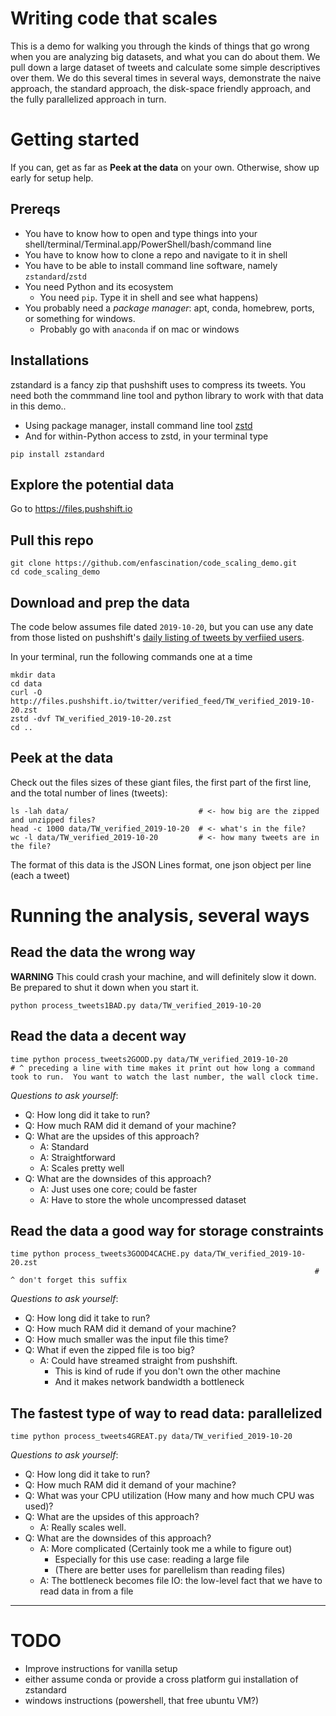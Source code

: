 # Writing code that scales

This is a demo for walking you through the kinds of things that go wrong when you are analyzing big datasets, and what you can do about them. We pull down a large dataset of tweets and calculate some simple descriptives over them.  We do this several times in several ways, demonstrate the naive approach, the standard approach, the disk-space friendly approach, and the fully parallelized approach in turn.


# Getting started
If you can, get as far as **Peek at the data** on your own.  Otherwise, show up early for setup help.

## Prereqs
*  You have to know how to open and type things into your shell/terminal/Terminal.app/PowerShell/bash/command line
*  You have to know how to clone a repo and navigate to it in shell
*  You have to be able to install command line software, namely `zstandard`/`zstd`
*  You need Python and its ecosystem
   *  You need `pip`. Type it in shell and see what happens)
*  You probably need a *package manager*: apt, conda, homebrew, ports, or something for windows.
   *  Probably go with `anaconda` if on mac or windows

## Installations
zstandard is a fancy zip that pushshift uses to compress its tweets.  You need both the commmand line tool and python library to work with that data in this demo..
  *  Using package manager, install command line tool [zstd](https://www.google.com/search?q=install+zstd)
  *  And for within-Python access to zstd, in your terminal type
```shell
pip install zstandard
```

## Explore the potential data
Go to https://files.pushshift.io

## Pull this repo
```
git clone https://github.com/enfascination/code_scaling_demo.git
cd code_scaling_demo
```

## Download and prep the data
The code below assumes file dated `2019-10-20`, but you can use any date from those listed on pushshift's [daily listing of tweets by verfiied users](https://files.pushshift.io/twitter/verified_feed).

In your terminal, run the following commands one at a time
```shell
mkdir data
cd data
curl -O http://files.pushshift.io/twitter/verified_feed/TW_verified_2019-10-20.zst
zstd -dvf TW_verified_2019-10-20.zst
cd ..
```

## Peek at the data
Check out the files sizes of these giant files, the first part of the first line, and the total number of lines (tweets): 
```shell
ls -lah data/                             # <- how big are the zipped and unzipped files?
head -c 1000 data/TW_verified_2019-10-20  # <- what's in the file?
wc -l data/TW_verified_2019-10-20         # <- how many tweets are in the file?
```
The format of this data is the JSON Lines format, one json object per line (each a tweet)

# Running the analysis, several ways
## Read the data the wrong way
**WARNING** This could crash your machine, and will definitely slow it down.  Be prepared to shut it down when you start it.
```shell
python process_tweets1BAD.py data/TW_verified_2019-10-20
```

## Read the data a decent way
```shell
time python process_tweets2GOOD.py data/TW_verified_2019-10-20
# ^ preceding a line with time makes it print out how long a command took to run.  You want to watch the last number, the wall clock time. 
```
_Questions to ask yourself_:
  *  Q: How long did it take to run? 
  *  Q: How much RAM did it demand of your machine?
  *  Q: What are the upsides of this approach?
     *  A: Standard
     *  A: Straightforward
     *  A: Scales pretty well
  *  Q: What are the downsides of this approach?
     *  A: Just uses one core; could be faster
     *  A: Have to store the whole uncompressed dataset

## Read the data a good way for storage constraints
```shell
time python process_tweets3GOOD4CACHE.py data/TW_verified_2019-10-20.zst
                                                                    # ^ don't forget this suffix
```
_Questions to ask yourself_:
  *  Q: How long did it take to run? 
  *  Q: How much RAM did it demand of your machine?
  *  Q: How much smaller was the input file this time?
  *  Q: What if even the zipped file is too big?
     *  A: Could have streamed straight from pushshift.
        *  This is kind of rude if you don't own the other machine
        *  And it makes network bandwidth a bottleneck

## The fastest type of way to read data: parallelized
```shell
time python process_tweets4GREAT.py data/TW_verified_2019-10-20
```
_Questions to ask yourself_:
  *  Q: How long did it take to run? 
  *  Q: How much RAM did it demand of your machine?
  *  Q: What was your CPU utilization (How many and how much CPU was used)?
  *  Q: What are the upsides of this approach?
     *  A: Really scales well.
  *  Q: What are the downsides of this approach?
     *  A: More complicated (Certainly took me a while to figure out)
        *  Especially for this use case: reading a large file
        *  (There are better uses for parellelism than reading files)
     *  A: The bottleneck becomes file IO: the low-level fact that we have to read data in from a file

----------
# TODO

 *  Improve instructions for vanilla setup
   *  either assume conda or provide a cross platform gui installation of zstandard
   *  windows instructions (powershell, that free ubuntu VM?)
